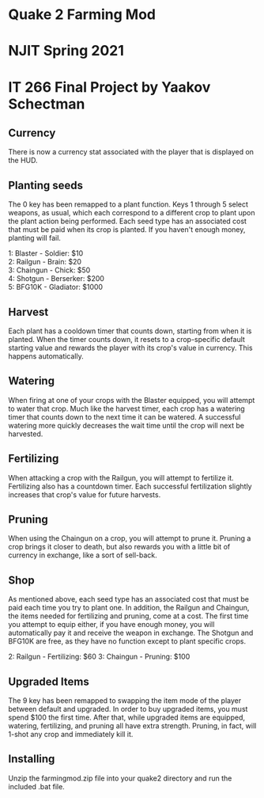 # Quake 2 Farming Mod
# NJIT Spring 2021
# IT 266 Final Project by Yaakov Schectman

## Currency
There is now a currency stat associated with the player that is displayed on the HUD.  

## Planting seeds
The 0 key has been remapped to a plant function. Keys 1 through 5 select weapons, as usual, which each correspond to a different crop to plant upon the plant action being performed. Each seed type has an associated cost that must be paid when its crop is planted. If you haven't enough money, planting will fail.  

1: Blaster - Soldier: $10  
2: Railgun - Brain: $20  
3: Chaingun - Chick: $50  
4: Shotgun - Berserker: $200  
5: BFG10K - Gladiator: $1000  

## Harvest
Each plant has a cooldown timer that counts down, starting from when it is planted. When the timer counts down, it resets to a crop-specific default starting value and rewards the player with its crop's value in currency. This happens automatically.  

## Watering
When firing at one of your crops with the Blaster equipped, you will attempt to water that crop. Much like the harvest timer, each crop has a watering timer that counts down to the next time it can be watered. A successful watering more quickly decreases the wait time until the crop will next be harvested.  

## Fertilizing
When attacking a crop with the Railgun, you will attempt to fertilize it. Fertilizing also has a countdown timer. Each successful fertilization slightly increases that crop's value for future harvests.  

## Pruning
When using the Chaingun on a crop, you will attempt to prune it. Pruning a crop brings it closer to death, but also rewards you with a little bit of currency in exchange, like a sort of sell-back.  

## Shop
As mentioned above, each seed type has an associated cost that must be paid each time you try to plant one. In addition, the Railgun and Chaingun, the items needed for fertilizing and pruning, come at a cost. The first time you attempt to equip either, if you have enough money, you will automatically pay it and receive the weapon in exchange. The Shotgun and BFG10K are free, as they have no function except to plant specific crops.  

2: Railgun - Fertilizing: $60
3: Chaingun - Pruning: $100

## Upgraded Items
The 9 key has been remapped to swapping the item mode of the player between default and upgraded. In order to buy upgraded items, you must spend $100 the first time. After that, while upgraded items are equipped, watering, fertilizing, and pruning all have extra strength. Pruning, in fact, will 1-shot any crop and immediately kill it.  

## Installing
Unzip the farmingmod.zip file into your quake2 directory and run the included .bat file.